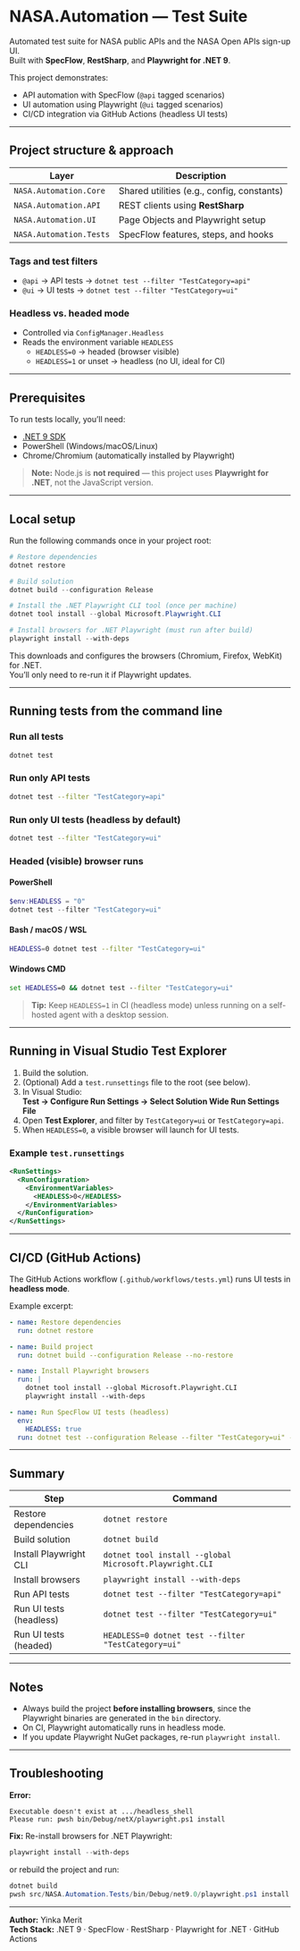 ﻿# NASA.Automation — Test Suite

Automated test suite for NASA public APIs and the NASA Open APIs sign-up UI.  
Built with **SpecFlow**, **RestSharp**, and **Playwright for .NET 9**.

This project demonstrates:
- API automation with SpecFlow (`@api` tagged scenarios)
- UI automation using Playwright (`@ui` tagged scenarios)
- CI/CD integration via GitHub Actions (headless UI tests)

---

## Project structure & approach

| Layer | Description |
|--------|-------------|
| `NASA.Automation.Core` | Shared utilities (e.g., config, constants) |
| `NASA.Automation.API` | REST clients using **RestSharp** |
| `NASA.Automation.UI` | Page Objects and Playwright setup |
| `NASA.Automation.Tests` | SpecFlow features, steps, and hooks |

### Tags and test filters
- `@api` → API tests → `dotnet test --filter "TestCategory=api"`
- `@ui` → UI tests → `dotnet test --filter "TestCategory=ui"`

### Headless vs. headed mode
- Controlled via `ConfigManager.Headless`
- Reads the environment variable `HEADLESS`
  - `HEADLESS=0` → headed (browser visible)
  - `HEADLESS=1` or unset → headless (no UI, ideal for CI)

---

## Prerequisites

To run tests locally, you’ll need:
- [.NET 9 SDK](https://dotnet.microsoft.com/en-us/download)
- PowerShell (Windows/macOS/Linux)
- Chrome/Chromium (automatically installed by Playwright)

> **Note:** Node.js is **not required** — this project uses **Playwright for .NET**, not the JavaScript version.

---

## Local setup

Run the following commands once in your project root:

```powershell
# Restore dependencies
dotnet restore

# Build solution
dotnet build --configuration Release

# Install the .NET Playwright CLI tool (once per machine)
dotnet tool install --global Microsoft.Playwright.CLI

# Install browsers for .NET Playwright (must run after build)
playwright install --with-deps
```

 This downloads and configures the browsers (Chromium, Firefox, WebKit) for .NET.  
You’ll only need to re-run it if Playwright updates.

---

## Running tests from the command line

### Run all tests
```bash
dotnet test
```

### Run only API tests
```bash
dotnet test --filter "TestCategory=api"
```

### Run only UI tests (headless by default)
```bash
dotnet test --filter "TestCategory=ui"
```

### Headed (visible) browser runs

#### PowerShell
```powershell
$env:HEADLESS = "0"
dotnet test --filter "TestCategory=ui"
```

#### Bash / macOS / WSL
```bash
HEADLESS=0 dotnet test --filter "TestCategory=ui"
```

#### Windows CMD
```cmd
set HEADLESS=0 && dotnet test --filter "TestCategory=ui"
```

> **Tip:** Keep `HEADLESS=1` in CI (headless mode) unless running on a self-hosted agent with a desktop session.

---

## Running in Visual Studio Test Explorer

1. Build the solution.  
2. (Optional) Add a `test.runsettings` file to the root (see below).  
3. In Visual Studio:  
   **Test → Configure Run Settings → Select Solution Wide Run Settings File**  
4. Open **Test Explorer**, and filter by `TestCategory=ui` or `TestCategory=api`.  
5. When `HEADLESS=0`, a visible browser will launch for UI tests.

### Example `test.runsettings`
```xml
<RunSettings>
  <RunConfiguration>
    <EnvironmentVariables>
      <HEADLESS>0</HEADLESS>
    </EnvironmentVariables>
  </RunConfiguration>
</RunSettings>
```

---

## CI/CD (GitHub Actions)

The GitHub Actions workflow (`.github/workflows/tests.yml`) runs UI tests in **headless mode**.

Example excerpt:

```yaml
- name: Restore dependencies
  run: dotnet restore

- name: Build project
  run: dotnet build --configuration Release --no-restore

- name: Install Playwright browsers
  run: |
    dotnet tool install --global Microsoft.Playwright.CLI
    playwright install --with-deps

- name: Run SpecFlow UI tests (headless)
  env:
    HEADLESS: true
  run: dotnet test --configuration Release --filter "TestCategory=ui" --no-build
```

---

## Summary

| Step | Command |
|------|----------|
| Restore dependencies | `dotnet restore` |
| Build solution | `dotnet build` |
| Install Playwright CLI | `dotnet tool install --global Microsoft.Playwright.CLI` |
| Install browsers | `playwright install --with-deps` |
| Run API tests | `dotnet test --filter "TestCategory=api"` |
| Run UI tests (headless) | `dotnet test --filter "TestCategory=ui"` |
| Run UI tests (headed) | `HEADLESS=0 dotnet test --filter "TestCategory=ui"` |

---

## Notes

- Always build the project **before installing browsers**, since the Playwright binaries are generated in the `bin` directory.
- On CI, Playwright automatically runs in headless mode.
- If you update Playwright NuGet packages, re-run `playwright install`.

---

## Troubleshooting

**Error:**
```
Executable doesn't exist at .../headless_shell
Please run: pwsh bin/Debug/netX/playwright.ps1 install
```

**Fix:**
Re-install browsers for .NET Playwright:
```powershell
playwright install --with-deps
```

or rebuild the project and run:
```powershell
dotnet build
pwsh src/NASA.Automation.Tests/bin/Debug/net9.0/playwright.ps1 install
```

---

 **Author:** Yinka Merit  
 **Tech Stack:** .NET 9 · SpecFlow · RestSharp · Playwright for .NET · GitHub Actions
